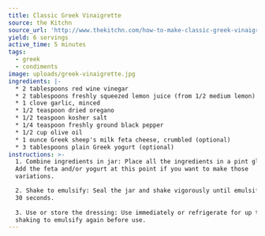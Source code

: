 ```yaml
---
title: Classic Greek Vinaigrette
source: the Kitchn
source_url: 'http://www.thekitchn.com/how-to-make-classic-greek-vinaigrette-242610'
yield: 6 servings
active_time: 5 minutes
tags:
  - greek
  - condiments
image: uploads/greek-vinaigrette.jpg
ingredients: |-
  * 2 tablespoons red wine vinegar 
  * 2 tablespoons freshly squeezed lemon juice (from 1/2 medium lemon) 
  * 1 clove garlic, minced 
  * 1/2 teaspoon dried oregano 
  * 1/2 teaspoon kosher salt 
  * 1/4 teaspoon freshly ground black pepper 
  * 1/2 cup olive oil 
  * 1 ounce Greek sheep's milk feta cheese, crumbled (optional) 
  * 3 tablespoons plain Greek yogurt (optional) 
instructions: >-
  1. Combine ingredients in jar: Place all the ingredients in a pint glass jar.
  Add the feta and/or yogurt at this point if you want to make those
  variations.

  2. Shake to emulsify: Seal the jar and shake vigorously until emulsified, about
  30 seconds.
  
  3. Use or store the dressing: Use immediately or refrigerate for up to 1 week,
  shaking to emulsify again before use.
---
```


